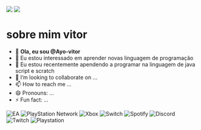 <!---especial repositório sobre o github --->

<!---comentario, serve para para esconder ou ocultar dados --->
![](https://i.pinimg.com/originals/4d/a5/71/4da5716667eb466e6650d041762fce73.gif) 
![](https://media.tenor.com/Lai4y6hHtAEAAAAM/mf-doom-hello-chat.gif)

 

# sobre mim **vitor**
- 👋 **Ola, eu sou @Ayo-vitor**
- 👀 Eu estou interessado em aprender novas linguagem de programação
- 🌱 Eu estou recentemente apendendo a programar na linguagem de java script e scratch
- 💞️ I’m looking to collaborate on ...
- 📫 How to reach me ...
- 😄 Pronouns: ...
- ⚡ Fun fact: ...

<!---
Ayo-vitor/Ayo-vitor is a ✨ special ✨ repository because its `README.md` (this file) appears on your GitHub profile.
You can click the Preview link to take a look at your changes.
--->
![EA](https://img.shields.io/badge/ea-%23000000.svg?style=for-the-badge&logo=ea&logoColor=white) ![PlayStation Network](https://img.shields.io/badge/PSN-%230070D1.svg?style=for-the-badge&logo=Playstation&logoColor=white) ![Xbox](https://img.shields.io/badge/xbox-%23107C10.svg?style=for-the-badge&logo=xbox&logoColor=white) ![Switch](https://img.shields.io/badge/Switch-E60012?style=for-the-badge&logo=nintendo-switch&logoColor=white) ![Spotify](https://img.shields.io/badge/Spotify-1ED760?style=for-the-badge&logo=spotify&logoColor=white) ![Discord](https://img.shields.io/badge/Discord-%235865F2.svg?style=for-the-badge&logo=discord&logoColor=white) ![Twitch](https://img.shields.io/badge/Twitch-%239146FF.svg?style=for-the-badge&logo=Twitch&logoColor=white) ![Playstation](https://img.shields.io/badge/Playstation-003791?style=for-the-badge&logo=playstation&logoColor=white)
